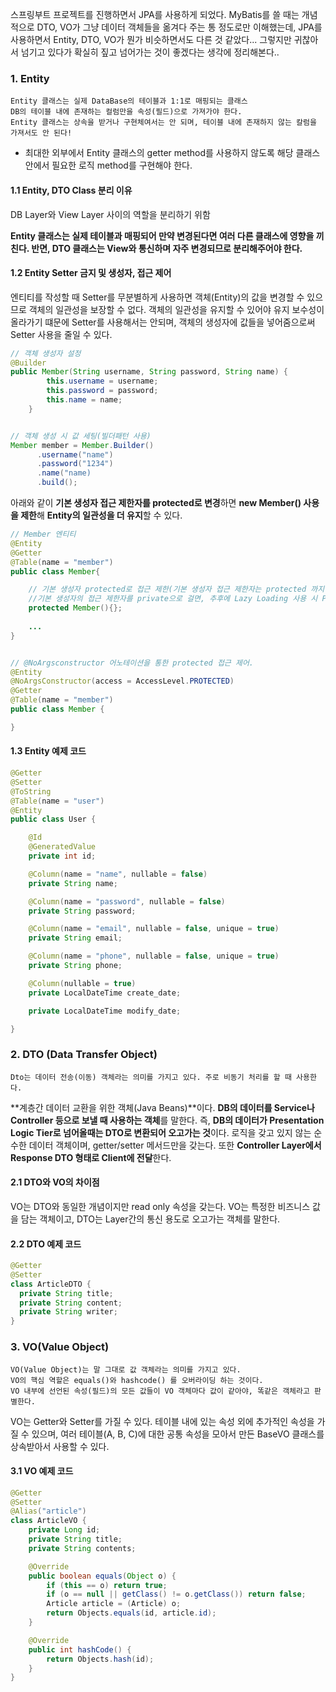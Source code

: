 스프링부트 프로젝트를 진행하면서 JPA를 사용하게 되었다. MyBatis를 쓸 때는 개념적으로 DTO, VO가 그냥 데이터 객체들을 옮겨다 주는 통 정도로만 이해했는데, JPA를 사용하면서 Entity, DTO, VO가 뭔가 비슷하면서도 다른 것 같았다... 그렇지만 귀찮아서 넘기고 있다가 확실히 짚고 넘어가는 것이 좋겠다는 생각에 정리해본다..



### 1. Entity

```
Entity 클래스는 실제 DataBase의 테이블과 1:1로 매핑되는 클래스
DB의 테이블 내에 존재하는 컬럼만을 속성(필드)으로 가져가야 한다.
Entity 클래스는 상속을 받거나 구현체여서는 안 되며, 테이블 내에 존재하지 않는 칼럼을 가져서도 안 된다!
```

- 최대한 외부에서 Entity 클래스의 getter method를 사용하지 않도록 해당 클래스 안에서 필요한 로직 method를 구현해야 한다.

#### 1.1 Entity, DTO Class 분리 이유

DB Layer와 View Layer 사이의 역할을 분리하기 위함

**Entity 클래스는 실제 테이블과 매핑되어 만약 변경된다면 여러 다른 클래스에 영향을 끼친다. 반면, DTO 클래스는 View와 통신하며 자주 변경되므로 분리해주어야 한다.**



#### 1.2 Entity Setter 금지 및 생성자, 접근 제어

엔티티를 작성할 때 Setter를 무분별하게 사용하면 객체(Entity)의 값을 변경할 수 있으므로 객체의 일관성을 보장할 수 없다. 객체의 일관성을 유지할 수 있어야 유지 보수성이 올라가기 떄문에 Setter를 사용해서는 안되며, 객체의 생성자에 값들을 넣어줌으로써 Setter 사용을 줄일 수 있다.

```java
// 객체 생성자 설정
@Builder
public Member(String username, String password, String name) {
        this.username = username;
        this.password = password;
        this.name = name;
    }


// 객체 생성 시 값 세팅(빌더패턴 사용)
Member member = Member.Builder()
      .username("name")
      .password("1234")
      .name("name)
      .build();

```



아래와 같이 **기본 생성자 접근 제한자를 protected로 변경**하면 **new Member() 사용을 제한**해 **Entity의 일관성을 더 유지**할 수 있다.

```java
// Member 엔티티
@Entity
@Getter
@Table(name = "member")
public class Member{

    // 기본 생성자 protected로 접근 제한(기본 생성자 접근 제한자는 protected 까지 허용
    //기본 생성자의 접근 제한자를 private으로 걸면, 추후에 Lazy Loading 사용 시 Proxy 관련 예외가 발생)
    protected Member(){};
    
    ...
}


// @NoArgsconstructor 어노테이션을 통한 protected 접근 제어.
@Entity
@NoArgsConstructor(access = AccessLevel.PROTECTED)
@Getter
@Table(name = "member")
public class Member {

}
```



#### 1.3 Entity 예제 코드

```java
@Getter
@Setter
@ToString
@Table(name = "user")
@Entity
public class User {

    @Id
    @GeneratedValue
    private int id;

    @Column(name = "name", nullable = false)
    private String name;

    @Column(name = "password", nullable = false)
    private String password;

    @Column(name = "email", nullable = false, unique = true)
    private String email;

    @Column(name = "phone", nullable = false, unique = true)
    private String phone;

    @Column(nullable = true)
    private LocalDateTime create_date;

    private LocalDateTime modify_date;

}
```





### 2. DTO (Data Transfer Object)

```
Dto는 데이터 전송(이동) 객체라는 의미를 가지고 있다. 주로 비동기 처리를 할 때 사용한다.
```

**계층간 데이터 교환을 위한 객체(Java Beans)**이다.
**DB의 데이터를 Service나 Controller 등으로 보낼 때 사용하는 객체**를 말한다. 즉, **DB의 데이터가 Presentation Logic Tier로 넘어올때는 DTO로 변환되어 오고가는 것**이다.
로직을 갖고 있지 않는 순수한 데이터 객체이며, getter/setter 메서드만을 갖는다.
또한 **Controller Layer에서 Response DTO 형태로 Client에 전달**한다.



#### 2.1 DTO와 VO의 차이점

VO는 DTO와 동일한 개념이지만 read only 속성을 갖는다. VO는 특정한 비즈니스 값을 담는 객체이고, DTO는 Layer간의 통신 용도로 오고가는 객체를 말한다.



#### 2.2 DTO 예제 코드

```java
@Getter 
@Setter
class ArticleDTO {
  private String title;
  private String content;
  private String writer;
}
```



### 3. VO(Value Object)

```
VO(Value Object)는 말 그대로 값 객체라는 의미를 가지고 있다.
VO의 핵심 역할은 equals()와 hashcode() 를 오버라이딩 하는 것이다.
VO 내부에 선언된 속성(필드)의 모든 값들이 VO 객체마다 값이 같아야, 똑같은 객체라고 판별한다.
```

VO는 Getter와 Setter를 가질 수 있다. 테이블 내에 있는 속성 외에 추가적인 속성을 가질 수 있으며, 여러 테이블(A, B, C)에 대한 공통 속성을 모아서 만든 BaseVO 클래스를 상속받아서 사용할 수 있다.



#### 3.1 VO 예제 코드

```java
@Getter 
@Setter
@Alias("article")
class ArticleVO {
    private Long id;
    private String title;
    private String contents;

    @Override
    public boolean equals(Object o) {
        if (this == o) return true;
        if (o == null || getClass() != o.getClass()) return false;
        Article article = (Article) o;
        return Objects.equals(id, article.id);
    }

    @Override
    public int hashCode() {
        return Objects.hash(id);
    }
}
```